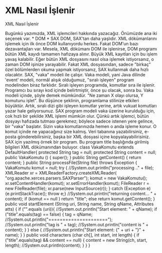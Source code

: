 # XML Nasıl İşlenir


XML Nasıl İşlenir



 Bugünkü yazımızda, XML işlemcileri hakkında yazacağız. Önümüzde ana iki seçenek var.            * DOM   * SAX             DOM, SAX'tan daha yaşlıdır. XML dökümanlarını işlemek için ilk önce DOM kullanıyordu herkes. Fakat DOM'un bazı dezavantajları var. Mesela, XML dökümanı DOM ile işlenirse, DOM programı bütün XML kayıdı tamamen hafızaya alınır. Büyük XML kayıtları için bu işlem yavaş kalabilir.               Eğer bütün XML dosyasını nasıl olsa işlemek istiyorsanız, o zaman DOM işinize yarayabilir. Fakat XML dosyasından, sadece "birkaç" özel bölümlerden okuma yapmak istiyorsanız, SAX kullanmak daha hızlı olacaktır.              SAX, "vaka" modeli ile çalışır. Vaka modeli, yani Java dilinde 'event' modeli, normâl alışık olduğumuz, "sıralı işleyen" program modelinden biraz farklıdır. Sıralı işleyen programda, komutlar sıra ile işlenir. Programcı bu sırayı kod içinde belirtmiştir, önce şu olacak, sonra bu.               Vaka modeli içinde, şöyle demek mümkündür. "Ne zaman X olayı olursa, Y komutunu işlet".               Bu düşünce şeklinin, programlama stilinize etkileri büyüktür. Artık, sıralı dizi gibi işleyen komutlar yerine, artık vukuat komutları yazar hale geliyorsunuz.               SAX program modeli vaka üzerine kurulduğu için, cok hızlı bir şekilde XML işlemi mümkün olur. Çünkü artık işlemci, bütün dosyayı hafızada tutması gerekmez; böylece sadece istenen yere gelince, bir "vaka" başlatır. Sizin vaka komutlarınızda hemen o anda işleme konur. O komut içinde ne yapacağınız size kalmış. Veri tabanına yazabilirsiniz, e-posta gönderebilirsiniz, başka bir XML dosyasi içine kopyalayabilirisiniz.               SAX için yazılmış örnek bir program. Bu program title başlığında girilmiş bilgileri XML dökümanından buluyor.      class VakaKomutu extends DefaultHandler{     protected String tag = null;     protected String content = null;       public VakaKomutu ()     {         super();     }     public String getContent()     {         return content;     }       public String processFile(String file) throws Exception     {         VakaKomutu komut = null;         try {             //System.out.println("processing .." + file);             XMLReader xr = XMLReaderFactory.createXMLReader( "org.apache.xerces.parsers.SAXParser");                       komut = new VakaKomutu();             xr.setContentHandler(komut);             xr.setErrorHandler(komut);             FileReader r = new FileReader(file);             xr.parse(new InputSource(r));         } catch (Exception e) {e.printStackTrace(); throw e;}         //System.out.println("returning content... " + content);         if (komut == null )             return "title";         else             return komut.getContent();     }           public void startElement (String uri, String name,         String qName, Attributes atts)     {         if ("".equals (uri)){             //System.out.println("Start element: " + qName);             if ("title".equals(tag) == false) {                 tag = qName;                 //System.out.println("=====================");                 //System.out.println("tag is " + tag);                 //System.out.println("content is " + content);             }         }         else {             //System.out.println("Start element: {" + uri + "}" + name);         }                  }     public void characters (char ch[], int start, int length)     {         if ("title".equals(tag) && content == null) {             content = new String(ch, start, length);             //System.out.println(content);         }     } }





